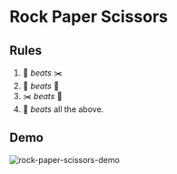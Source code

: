 # Rock Paper Scissors

## Rules
1. :metal: *beats* :scissors:
2. :scroll: *beats* :metal:
3. :scissors: *beats* :scroll:
4. :beer: *beats* all the above.

## Demo
![rock-paper-scissors-demo](https://dl.dropboxusercontent.com/u/2060843/Screenshots/rock-paper-scissors-demo.gif)

